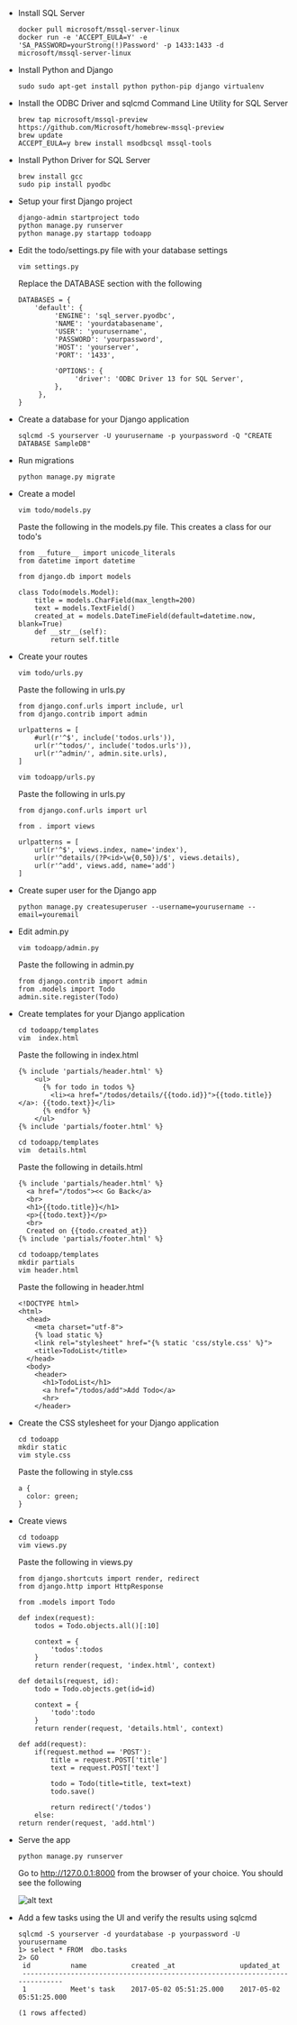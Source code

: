 -   Install SQL Server

        docker pull microsoft/mssql-server-linux
        docker run -e 'ACCEPT_EULA=Y' -e 'SA_PASSWORD=yourStrong(!)Password' -p 1433:1433 -d microsoft/mssql-server-linux
    
-   Install Python and Django
    
        sudo sudo apt-get install python python-pip django virtualenv
    
-   Install the ODBC Driver and sqlcmd Command Line Utility for SQL Server

        brew tap microsoft/mssql-preview https://github.com/Microsoft/homebrew-mssql-preview
        brew update
        ACCEPT_EULA=y brew install msodbcsql mssql-tools
    
-   Install Python Driver for SQL Server

        brew install gcc
        sudo pip install pyodbc

-   Setup your first Django project

        django-admin startproject todo
        python manage.py runserver
        python manage.py startapp todoapp
        
-   Edit the todo/settings.py file with your database settings
    
        vim settings.py
        
      Replace the DATABASE section with the following
      
        DATABASES = {
            'default': {
                 'ENGINE': 'sql_server.pyodbc',
                 'NAME': 'yourdatabasename',
                 'USER': 'yourusername',
                 'PASSWORD': 'yourpassword',
                 'HOST': 'yourserver',
                 'PORT': '1433',

                 'OPTIONS': {
                      'driver': 'ODBC Driver 13 for SQL Server',
                 },
             },
        }
        
-   Create a database for your Django application

        sqlcmd -S yourserver -U yourusername -p yourpassword -Q "CREATE DATABASE SampleDB"
        
-   Run migrations

        python manage.py migrate
        
-   Create a model

        vim todo/models.py
        
     Paste the following in the models.py file. This creates a class for our todo's
     
        from __future__ import unicode_literals
        from datetime import datetime

        from django.db import models

        class Todo(models.Model):
            title = models.CharField(max_length=200)
            text = models.TextField()
            created_at = models.DateTimeField(default=datetime.now, blank=True)
            def __str__(self):
                return self.title

        
-   Create your routes
 
        vim todo/urls.py
      
     Paste the following in urls.py

        from django.conf.urls import include, url
        from django.contrib import admin

        urlpatterns = [
            #url(r'^$', include('todos.urls')),
            url(r'^todos/', include('todos.urls')),
            url(r'^admin/', admin.site.urls),
        ]
        
        vim todoapp/urls.py
        
      Paste the following in urls.py
      
        from django.conf.urls import url

        from . import views

        urlpatterns = [
            url(r'^$', views.index, name='index'),
            url(r'^details/(?P<id>\w{0,50})/$', views.details),
            url(r'^add', views.add, name='add')
        ]

-   Create super user for the Django app

        python manage.py createsuperuser --username=yourusername --email=youremail
        
-   Edit admin.py

        vim todoapp/admin.py
     
     Paste the following in admin.py
     
        from django.contrib import admin
        from .models import Todo
        admin.site.register(Todo)
        
-   Create templates for your Django application

        cd todoapp/templates
        vim  index.html
        
     Paste the following in index.html
        
        {% include 'partials/header.html' %}
            <ul>
              {% for todo in todos %}
                <li><a href="/todos/details/{{todo.id}}">{{todo.title}}</a>: {{todo.text}}</li>
              {% endfor %}
            </ul>
        {% include 'partials/footer.html' %}
        
        cd todoapp/templates
        vim  details.html
        
     Paste the following in details.html

        {% include 'partials/header.html' %}
          <a href="/todos"><< Go Back</a>
          <br>
          <h1>{{todo.title}}</h1>
          <p>{{todo.text}}</p>
          <br>
          Created on {{todo.created_at}}
        {% include 'partials/footer.html' %}
  
        cd todoapp/templates  
        mkdir partials
        vim header.html
        
     Paste the following in header.html
     
        <!DOCTYPE html>
        <html>
          <head>
            <meta charset="utf-8">
            {% load static %}
            <link rel="stylesheet" href="{% static 'css/style.css' %}">
            <title>TodoList</title>
          </head>
          <body>
            <header>
              <h1>TodoList</h1>
              <a href="/todos/add">Add Todo</a>
              <hr>
            </header>

-   Create the CSS stylesheet for your Django application

        cd todoapp
        mkdir static
        vim style.css

     Paste the following in style.css

        a {
          color: green;
        }

-   Create views 

        cd todoapp
        vim views.py
        
     Paste the following in views.py

        from django.shortcuts import render, redirect
        from django.http import HttpResponse

        from .models import Todo

        def index(request):
            todos = Todo.objects.all()[:10]

            context = {
                'todos':todos
            }
            return render(request, 'index.html', context)

        def details(request, id):
            todo = Todo.objects.get(id=id)

            context = {
                'todo':todo
            }
            return render(request, 'details.html', context)

        def add(request):
            if(request.method == 'POST'):
                title = request.POST['title']
                text = request.POST['text']

                todo = Todo(title=title, text=text)
                todo.save()

                return redirect('/todos')
            else:
        return render(request, 'add.html')
        
-   Serve the app

        python manage.py runserver
     
     Go to http://127.0.0.1:8000 from the browser of your choice. You should see the following
     
     ![alt text](https://preview.ibb.co/e98qi5/laravelcomplete.png "Logo Title Text 1")

-   Add a few tasks using the UI and verify the results using sqlcmd 

        sqlcmd -S yourserver -d yourdatabase -p yourpassword -U yourusername        
        1> select * FROM  dbo.tasks
        2> GO
         id          name           created _at                updated_at
         -----------------------------------------------------------------------------
         1           Meet's task    2017-05-02 05:51:25.000    2017-05-02 05:51:25.000                                         
         
        (1 rows affected)



